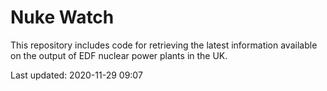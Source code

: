 # Nuke Watch

This repository includes code for retrieving the latest information available on the output of EDF nuclear power plants in the UK.

Last updated: 2020-11-29 09:07
